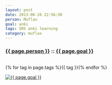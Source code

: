 ```yaml
---
layout: post
date: 2013-06-26 22:56:50
person: Muflax
goal: anki
tags: SRS anki learning
category: muflax
---
```


<h3 class="graph-align goal-title">
    <a href="https://www.beeminder.com/muflax">{{ page.person }}</a>
    ::
    <a href="https://www.beeminder.com/muflax/goals/anki">{{ page.goal }}</a>
</h3>

<br />
<span class="muted graph-align goal-text goal-tags">
        {% for tag in page.tags %}<span>{{ tag }}</span>{% endfor %}
</span>

<br />
<div class="graph-align goal-text goal-description">
      
</div>

[![{{ page.goal }}](https://www.beeminder.com/muflax/goals/anki/graph)](https://www.beeminder.com/muflax/goals/anki)
